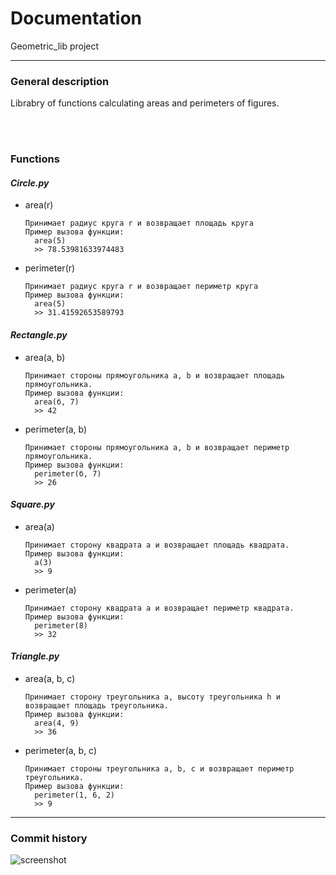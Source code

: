 # Documentation
Geometric_lib project

---------
### General description

Librabry of functions calculating areas and perimeters of figures.

<br/><br/>

### Functions

#### *Circle.py*

- area(r)
  ```
  Принимает радиус круга r и возвращает площадь круга
  Пример вызова функции: 
    area(5)
    >> 78.53981633974483
  ```
- perimeter(r)
  ```
  Принимает радиус круга r и возвращает периметр круга
  Пример вызова функции: 
    area(5)
    >> 31.41592653589793
    ```

#### _Rectangle.py_

- area(a, b)
  ```
  Принимает стороны прямоугольника a, b и возвращает площадь прямоугольника.
  Пример вызова функции: 
    area(б, 7)
    >> 42 
    ```
- perimeter(a, b)
  ```
  Принимает стороны прямоугольника a, b и возвращает периметр прямоугольника.
  Пример вызова функции: 
    perimeter(б, 7)
    >> 26 
    ```

#### _Square.py_

- area(a)
  ```
  Принимает сторону квадрата a и возвращает площадь квадрата.
  Пример вызова функции: 
    a(3)
    >> 9 
    ```
- perimeter(a)
  ```
  Принимает сторону квадрата a и возвращает периметр квадрата.
  Пример вызова функции: 
    perimeter(8)
    >> 32 
    ```

#### _Triangle.py_

- area(a, b, c)
  ```
  Принимает сторону треугольника a, высоту треугольника h и возвращает площадь треугольника.
  Пример вызова функции: 
    area(4, 9)
    >> 36 
    ```
- perimeter(a, b, c)
  ```
  Принимает стороны треугольника a, b, c и возвращает периметр треугольника.
  Пример вызова функции: 
    perimeter(1, 6, 2)
    >> 9 
    ```
  
-----
### Commit history
![screenshot](logs_history.png)
